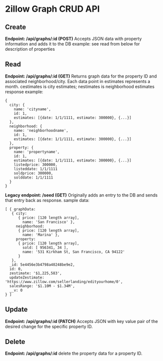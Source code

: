 # 2illow Graph CRUD API
## Create
**Endpoint: /api/graphs/:id (POST)**
Accepts JSON data with property information and adds it to the DB
example: see read from below for description of properties

## Read
**Endpoint: /api/graphs/:id (GET)**
Returns graph data for the property ID and associated neighborhood/city.
Each data point in estimates represents a month.
cestimates is city estimates; nestimates is neighborhood estimates
response example: 
```
{
  city: {
    name: 'cityname',
    id: 1,
    estimates: [{date: 1/1/1111, estimate: 300000}, {...}]
  },
  neighborhood: {
    name: 'neighborhoodname',
    id: 1,
    estimates: [{date: 1/1/1111, estimate: 300000}, {...}] 
  },
  property: {
    name: 'propertyname',
    id: 1,
    estimates: [{date: 1/1/1111, estimate: 300000}, {...}]
    listedprice: 300000,
    listeddate: 1/1/1111
    soldprice: 300000,
    solddate: 1/1/1111
  }
}
```

**Legacy endpoint: /seed (GET)**
Originally adds an entry to the DB and sends that entry back as response.
sample data:
```
[ { graphData: 
   { city: 
      { price: [120 length array],
        name: 'San Francisco' },
     neighborhood: 
      { price: [120 length array],
        name: 'Marina' },
     property: 
      { price: [120 length array],
        sold: [ 956341, 34 ],
        name: '531 Kirkham St, San Francisco, CA 94122' 
      } 
   },
  _id: 5e4456e3b4798a40248be9e2,
  id: 0,
  zestimate: '$1,225,583',
  updateZestimate: 'https://www.zillow.com/sellerlanding/edityourhome/0',
  salesRange: '$1.10M - $1.34M',
  __v: 0 
} ]
```
## Update
**Endpoint: /api/graphs/:id (PATCH)**
Accepts JSON with key value pair of the desired change for the specific property ID. 


## Delete
**Endpoint: /api/graphs/:id**
delete the property data for a property ID.


